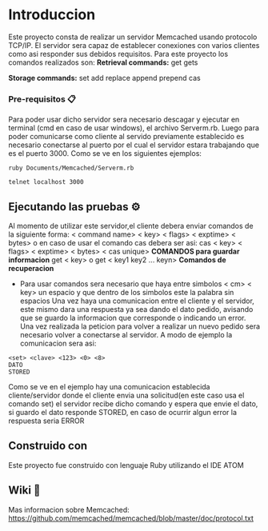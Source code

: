 # Introduccion

Este proyecto consta de realizar un servidor Memcached usando protocolo TCP/IP. El servidor sera capaz de establecer conexiones con varios clientes como asi responder sus debidos requisitos.
Para este proyecto los comandos realizados son:
**Retrieval commands:**
get
gets

**Storage commands:**
set
add
replace
append
prepend
cas


### Pre-requisitos 📋
 
  Para poder usar dicho servidor sera necesario  descagar y ejecutar en terminal (cmd en caso de usar windows), el archivo Serverm.rb. Luego para poder comunicarse como cliente al servido previamente establecido es necesario conectarse al puerto por el cual el servidor estara trabajando que es el puerto 3000.
  Como se ve en los siguientes ejemplos:

```
ruby Documents/Memcached/Serverm.rb 
```
```
telnet localhost 3000
```

## Ejecutando las pruebas ⚙️

Al momento de utilizar este servidor,el cliente debera enviar comandos de la siguiente forma:  < command name> < key>  < flags>  < exptime>  < bytes> o en caso de usar el comando cas debera ser asi: cas < key>  < flags>  < exptime>  < bytes> < cas unique> **COMANDOS para guardar informacion**
get < key> o get < key1 key2 ...  keyn>  **Comandos de recuperacion**
* Para usar comandos sera necesario que haya entre simbolos < cm> < key> un espacio y que dentro de los simbolos este la palabra sin espacios
Una vez haya una comunicacion entre el cliente y el servidor, este mismo dara una respuesta ya sea dando el dato pedido, avisando que se guardo la informacion que corresponde o indicando un error. Una vez realizada la peticion para volver a realizar un nuevo pedido sera necesario volver a conectarse al servidor. A modo de ejemplo la comunicacion sera asi: 
```
<set> <clave> <123> <0> <8> 
DATO 
STORED
```
Como se ve en el ejemplo hay una comunicacion establecida cliente/servidor donde el cliente envia una solicitud(en este caso usa el comando set) el servidor recibe dicho comando y espera que envie el dato, si guardo el dato responde STORED, en caso de ocurrir algun error la respuesta seria ERROR 


## Construido con 

Este proyecto fue construido con lenguaje Ruby utilizando el IDE ATOM


## Wiki 📖

Mas informacion sobre Memcached: https://github.com/memcached/memcached/blob/master/doc/protocol.txt
